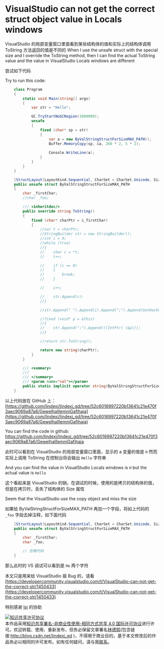 
# VisualStudio can not get the correct struct object value in Locals windows

VisualStudio 的局部变量窗口里面看到某些结构体的值和实际上的结构体调用 ToString 方法返回的值是不同的
When I use the unsafe struct with the special size and I override the ToString method, then I can find the actual ToString value and the value in VisualStudio Locals windows are different

<!--more-->


<!-- 发布 -->

尝试如下代码

Try to run this code:

```csharp
    class Program
    {
        static void Main(string[] args)
        {
            var str = "Hello";

            GC.TryStartNoGCRegion(1000000);
            unsafe
            {
                fixed (char* sp = str)
                {
                    var a = new ByValStringStructForSizeMAX_PATH();
                    Buffer.MemoryCopy(sp, &a, 260 * 2, 5 * 2);
              
                    Console.WriteLine(a);
                }
            }
        }
    }

    [StructLayout(LayoutKind.Sequential, CharSet = CharSet.Unicode, Size = 260 * sizeof(char))]
    public unsafe struct ByValStringStructForSizeMAX_PATH
    {
        char _firstChar;
        //char _foo;

        /// <inheritdoc/>
        public override string ToString()
        {
            fixed (char* charPtr = &_firstChar)
            {
                //var t = charPtr;
                //StringBuilder str = new StringBuilder();
                //int i = 0;
                //while (true)
                //{
                //    char c = *t;
                //    t++;

                //    if (c == 0)
                //    {
                //        break;
                //    }

                //    i++;

                //    str.Append(c);
                //}

                //str.Append(" ").Append(i).Append(";").Append(GetHashCode()).Append(";").Append(_firstChar.GetHashCode());

                //fixed (void* p = &this)
                //{
                //    str.Append(";").Append(((IntPtr) (&p)));
                //}

                //return str.ToString();

                return new string(charPtr);
            }
        }

        /// <summary>
        /// 
        /// </summary>
        /// <param name="val"></param>
        public static implicit operator string(ByValStringStructForSizeMAX_PATH val) => val.ToString();
    }
```

以上代码放在 GitHub 上： [https://github.com/lindexi/lindexi_gd/tree/52c6016997220b13641c21e470f3aec9069a87a6/GewelhalllemniGafihaja](https://github.com/lindexi/lindexi_gd/tree/52c6016997220b13641c21e470f3aec9069a87a6/GewelhalllemniGafihaja)

You can find the code in github: https://github.com/lindexi/lindexi_gd/tree/52c6016997220b13641c21e470f3aec9069a87a6/GewelhalllemniGafihaja

此时可以看到在 VisualStudio 的局部变量窗口里面，显示的 a 变量的值是 `H` 然而实际上调用 ToString 在控制台将会输出 `Hello` 字符串

And you can find the value in VisualStudio Locals windows is `H` but the actual value is `Hello`

这个看起来是 VisualStudio 的锅，在调试的时候，使用的是拷贝的结构体的值，但是在拷贝时，丢失了结构体的 Size 属性

Seem that the VisualStudio use the copy object and miss the size

如果给 ByValStringStructForSizeMAX_PATH 再加一个字段，将如上代码的 `_foo` 字段去掉注释，如下面代码

```csharp
    [StructLayout(LayoutKind.Sequential, CharSet = CharSet.Unicode, Size = 260 * sizeof(char))]
    public unsafe struct ByValStringStructForSizeMAX_PATH
    {
        char _firstChar;
        char _foo;

        // 忽略代码
    }
```

那么此时的 VS 调试可以看到是 `He` 两个字符

本文只是用来给 VisualStudio 报 Bug 的，请看 [https://developercommunity.visualstudio.com/t/VisualStudio-can-not-get-the-correct-str/1450433](https://developercommunity.visualstudio.com/t/VisualStudio-can-not-get-the-correct-str/1450433)

特别感谢 [lsj](https://blog.sdlsj.net) 的协助





<a rel="license" href="http://creativecommons.org/licenses/by-nc-sa/4.0/"><img alt="知识共享许可协议" style="border-width:0" src="https://licensebuttons.net/l/by-nc-sa/4.0/88x31.png" /></a><br />本作品采用<a rel="license" href="http://creativecommons.org/licenses/by-nc-sa/4.0/">知识共享署名-非商业性使用-相同方式共享 4.0 国际许可协议</a>进行许可。欢迎转载、使用、重新发布，但务必保留文章署名[林德熙](http://blog.csdn.net/lindexi_gd)(包含链接:http://blog.csdn.net/lindexi_gd )，不得用于商业目的，基于本文修改后的作品务必以相同的许可发布。如有任何疑问，请与我[联系](mailto:lindexi_gd@163.com)。